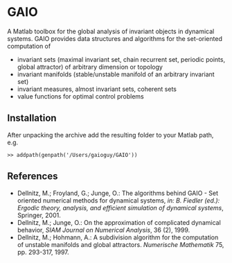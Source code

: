# GAIO

A Matlab toolbox for the global analysis of invariant objects in dynamical systems.  GAIO provides data structures and algorithms for the set-oriented computation of
* invariant sets (maximal invariant set, chain recurrent set, periodic points, global attractor) of arbitrary dimension or topology
* invariant manifolds (stable/unstable manifold of an arbitrary invariant set)
* invariant measures, almost invariant sets, coherent sets
* value functions for optimal control problems

## Installation

After unpacking the archive add the resulting folder to your Matlab path, e.g.

    >> addpath(genpath('/Users/gaioguy/GAIO'))
    
## References

* Dellnitz, M.; Froyland, G.; Junge, O.: The algorithms behind GAIO - Set oriented numerical methods for dynamical systems,
_in: B. Fiedler (ed.): Ergodic theory, analysis, and efficient simulation of dynamical systems_, Springer, 2001.
* Dellnitz, M.; Junge, O.: On the approximation of complicated dynamical behavior, _SIAM Journal on Numerical Analysis_, 36 (2), 1999.
* Dellnitz, M.; Hohmann, A.: A subdivision algorithm for the computation of unstable manifolds and global attractors.
_Numerische Mathematik_ 75, pp. 293-317, 1997. 


